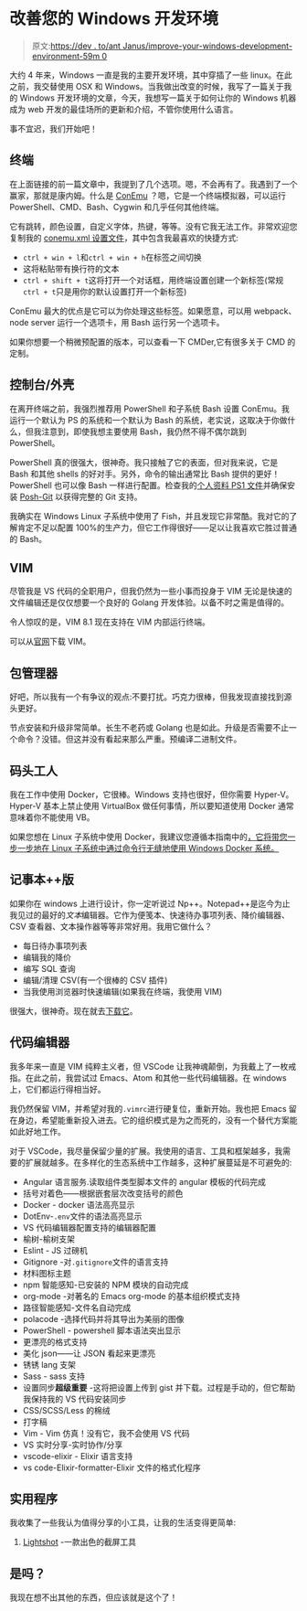 # 改善您的 Windows 开发环境

> 原文:[https://dev . to/ant Janus/improve-your-windows-development-environment-59m 0](https://dev.to/antjanus/improve-your-windows-development-environment-59m0)

大约 4 年来，Windows 一直是我的主要开发环境，其中穿插了一些 linux。在此之前，我交替使用 OSX 和 Windows。当我做出改变的时候，我写了一篇关于我的 Windows 开发环境的文章，今天，我想写一篇关于如何让你的 Windows 机器成为 web 开发的最佳场所的更新和介绍，不管你使用什么语言。

事不宜迟，我们开始吧！

## [](#the-terminal)终端

在上面链接的前一篇文章中，我提到了几个选项。嗯，不会再有了。我遇到了一个赢家，那就是康内姆。什么是 [ConEmu](https://conemu.github.io/) ？嗯，它是一个终端模拟器，可以运行 PowerShell、CMD、Bash、Cygwin 和几乎任何其他终端。

它有跳转，颜色设置，自定义字体，热键，等等。没有它我无法工作。非常欢迎您复制我的 [conemu.xml 设置文件](https://github.com/AntJanus/my-dotfiles/blob/master/windows-specific/conemu.xml)，其中包含我最喜欢的快捷方式:

*   `ctrl + win + l`和`ctrl + win + h`在标签之间切换
*   这将粘贴带有换行符的文本
*   `ctrl + shift + t`这将打开一个对话框，用终端设置创建一个新标签(常规`ctrl + t`只是用你的默认设置打开一个新标签)

ConEmu 最大的优点是它可以为你处理这些标签。如果愿意，可以用 webpack、node server 运行一个选项卡，用 Bash 运行另一个选项卡。

如果你想要一个稍微预配置的版本，可以查看一下 CMDer,它有很多关于 CMD 的定制。

## [](#the-consoleshell)控制台/外壳

在离开终端之前，我强烈推荐用 PowerShell 和子系统 Bash 设置 ConEmu。我运行一个默认为 PS 的系统和一个默认为 Bash 的系统，老实说，这取决于你做什么，但我注意到，即使我想主要使用 Bash，我仍然不得不偶尔跳到 PowerShell。

PowerShell 真的很强大，很神奇。我只接触了它的表面，但对我来说，它是 Bash 和其他 shells 的好对手。另外，命令的输出通常比 Bash 提供的更好！PowerShell 也可以像 Bash 一样进行配置。检查我的[个人资料 PS1 文件](https://github.com/AntJanus/my-dotfiles/blob/master/windows-specific/Microsoft.PowerShell_profile.ps1)并确保安装 [Posh-Git](https://github.com/dahlbyk/posh-git) 以获得完整的 Git 支持。

我确实在 Windows Linux 子系统中使用了 Fish，并且发现它非常酷。我对它的了解肯定不足以配置 100%的生产力，但它工作得很好——足以让我喜欢它胜过普通的 Bash。

## [](#vim)VIM

尽管我是 VS 代码的全职用户，但我仍然为一些小事而投身于 VIM 无论是快速的文件编辑还是仅仅想要一个良好的 Golang 开发体验。以备不时之需是值得的。

令人惊叹的是，VIM 8.1 现在支持在 VIM 内部运行终端。

可以从[官网](https://www.vim.org/download.php)下载 VIM。

## [](#package-manager)包管理器

好吧，所以我有一个有争议的观点:不要打扰。巧克力很棒，但我发现直接找到源头更好。

节点安装和升级非常简单。长生不老药或 Golang 也是如此。升级是否需要不止一个命令？没错。但这并没有看起来那么严重。预编译二进制文件。

## [](#docker)码头工人

我在工作中使用 Docker，它很棒。Windows 支持也很好，但你需要 Hyper-V。Hyper-V 基本上禁止使用 VirtualBox 做任何事情，所以要知道使用 Docker 通常意味着你不能使用 VB。

如果您想在 Linux 子系统中使用 Docker，我建议您遵循本指南中的[，它将带您一步一步地在 Linux 子系统中通过命令行无缝地使用 Windows Docker 系统。](https://medium.com/@sebagomez/installing-the-docker-client-on-ubuntus-windows-subsystem-for-linux-612b392a44c4)

## [](#notepad)记事本++版

如果你在 windows 上进行设计，你一定听说过 Np++。Notepad++是迄今为止我见过的最好的*文本*编辑器。它作为便笺本、快速待办事项列表、降价编辑器、CSV 查看器、文本操作器等等非常好用。我用它做什么？

*   每日待办事项列表
*   编辑我的降价
*   编写 SQL 查询
*   编辑/清理 CSV(有一个很棒的 CSV 插件)
*   当我使用浏览器时快速编辑(如果我在终端，我使用 VIM)

很强大，很神奇。现在就去[下载它](https://notepad-plus-plus.org/)。

## [](#code-editor)代码编辑器

我多年来一直是 VIM 纯粹主义者，但 VSCode 让我神魂颠倒，为我戴上了一枚戒指。在此之前，我尝试过 Emacs、Atom 和其他一些代码编辑器。在 windows 上，它们都运行得相当好。

我仍然保留 VIM，并希望对我的`.vimrc`进行硬复位，重新开始。我也把 Emacs 留在身边，希望能重新投入进去。它的组织模式是为之而死的，没有一个替代方案能如此好地工作。

对于 VSCode，我尽量保留少量的扩展。我使用的语言、工具和框架越多，我需要的扩展就越多。在多样化的生态系统中工作越多，这种扩展蔓延是不可避免的:

*   Angular 语言服务.读取组件类型脚本文件的 angular 模板的代码完成
*   括号对着色——根据嵌套层次改变括号的颜色
*   Docker - docker 语法高亮显示
*   DotEnv-`.env`文件的语法高亮显示
*   VS 代码编辑器配置支持的编辑器配置
*   榆树-榆树支架
*   Eslint - JS 过磅机
*   Gitignore -对`.gitignore`文件的语言支持
*   材料图标主题
*   npm 智能感知-已安装的 NPM 模块的自动完成
*   org-mode -对著名的 Emacs org-mode 的基本组织模式支持
*   路径智能感知-文件名自动完成
*   polacode -选择代码并将其导出为美丽的图像
*   PowerShell - powershell 脚本语法突出显示
*   更漂亮的格式支持
*   美化 json——让 JSON 看起来更漂亮
*   锈锈 lang 支架
*   Sass - sass 支持
*   设置同步**超级重要** -这将把设置上传到 gist 并下载。过程是手动的，但它帮助我保持我的 VS 代码安装同步
*   CSS/SCSS/Less 的棉绒
*   打字稿
*   Vim - Vim 仿真！没有它，我不会使用 VS 代码
*   VS 实时分享-实时协作/分享
*   vscode-elixir - Elixir 语言支持
*   vs code-Elixir-formatter-Elixir 文件的格式化程序

## [](#utilities)实用程序

我收集了一些我认为值得分享的小工具，让我的生活变得更简单:

1.  [Lightshot](https://app.prntscr.com/en/index.html) -一款出色的截屏工具

## [](#is-that-it)是吗？

我现在想不出其他的东西，但应该就是这个了！